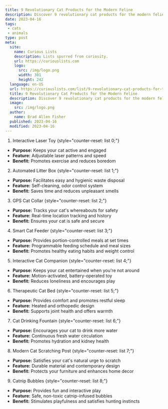 ```yaml
---
title: 9 Revolutionary Cat Products for the Modern Feline
description: Discover 9 revolutionary cat products for the modern feline, designed to satisfy the curious and playful nature of your furry friend.
date: 2023-04-16
tags:
 - cats
 - animals
type: post
meta:
  site:
    name: Curious Lists
    description: Lists spurred from curiosity.
    url: https://curiouslists.com
    logo:
      src: /img/logo.png
      width: 301
      height: 242
  language: en-US
  url: https://curiouslists.com/list/9-revolutionary-cat-products-for-the-modern-feline
  title: 9 Revolutionary Cat Products for the Modern Feline
  description: Discover 9 revolutionary cat products for the modern feline, designed to satisfy the curious and playful nature of your furry friend.
  image:
    src: /img/logo.png
  author:
    name: Brad Allen Fisher
  published: 2023-04-16
  modified: 2023-04-16
---
```



1. Interactive Laser Toy {style="counter-reset: list 0;"}
  - **Purpose:** Keeps your cat active and engaged
  - **Feature:** Adjustable laser patterns and speed
  - **Benefit:** Promotes exercise and reduces boredom

2. Automated Litter Box {style="counter-reset: list 1;"}
  - **Purpose:** Facilitates easy and hygienic waste disposal
  - **Feature:** Self-cleaning, odor control system
  - **Benefit:** Saves time and reduces unpleasant smells

3. GPS Cat Collar {style="counter-reset: list 2;"}
  - **Purpose:** Tracks your cat's whereabouts for safety
  - **Feature:** Real-time location tracking and history
  - **Benefit:** Ensures your cat is safe and secure

4. Smart Cat Feeder {style="counter-reset: list 3;"}
  - **Purpose:** Provides portion-controlled meals at set times
  - **Feature:** Programmable feeding schedule and meal sizes
  - **Benefit:** Promotes healthy eating habits and weight control

5. Interactive Cat Companion {style="counter-reset: list 4;"}
  - **Purpose:** Keeps your cat entertained when you're not around
  - **Feature:** Motion-activated, battery-operated toy
  - **Benefit:** Reduces loneliness and encourages play

6. Therapeutic Cat Bed {style="counter-reset: list 5;"}
  - **Purpose:** Provides comfort and promotes restful sleep
  - **Feature:** Heated and orthopedic design
  - **Benefit:** Supports joint health and offers warmth

7. Cat Drinking Fountain {style="counter-reset: list 6;"}
  - **Purpose:** Encourages your cat to drink more water
  - **Feature:** Continuous fresh water circulation
  - **Benefit:** Promotes hydration and kidney health

8. Modern Cat Scratching Post {style="counter-reset: list 7;"}
  - **Purpose:** Satisfies your cat's natural urge to scratch
  - **Feature:** Durable material and contemporary design
  - **Benefit:** Protects your furniture and enhances home decor

9. Catnip Bubbles {style="counter-reset: list 8;"}
  - **Purpose:** Provides fun and interactive play
  - **Feature:** Safe, non-toxic catnip-infused bubbles
  - **Benefit:** Stimulates playfulness and satisfies hunting instincts